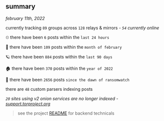 
## summary
_february 11th, 2022_

currently tracking `89` groups across `128` relays & mirrors - _`54` currently online_

⏲ there have been `6` posts within the `last 24 hours`

🦈 there have been `109` posts within the `month of february`

🪐 there have been `884` posts within the `last 90 days`

🏚 there have been `370` posts within the `year of 2022`

🦕 there have been `2656` posts `since the dawn of ransomwatch`

there are `48` custom parsers indexing posts

_`20` sites using v2 onion services are no longer indexed - [support.torproject.org](https://support.torproject.org/onionservices/v2-deprecation/)_

> see the project [README](https://github.com/thetanz/ransomwatch#ransomwatch--) for backend technicals
